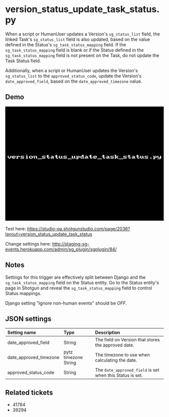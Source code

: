 # version_status_update_task_status.py

When a script or HumanUser updates a Version's `sg_status_list` field, the
linked Task's `sg_status_list` field is also updated, based on the value defined
in the Status's `sg_task_status_mapping` field. If the `sg_task_status_mapping`
field is blank or if the Status defined in the `sg_task_status_mapping` field is
not present on the Task, do not update the Task Status field.

Additionally, when a script or HumanUser updates the Version's `sg_status_list`
to the `approved_status_code`, update the Version's `date_approved_field`, based
on the `date_approved_timezone` value.

## Demo

![](images/version_status_update_task_status1.gif?raw=true)

Test here: https://studio-qa.shotgunstudio.com/page/2036?layout=version_status_update_task_status

Change settings here: <http://staging-sg-events.herokuapp.com/admin/sg_plugin/sgplugin/84/>

## Notes

Settings for this trigger are effectively split between Django and the
`sg_task_status_mapping` field on the Status entity. Go to the Status entity's
page in Shotgun and reveal the `sg_task_status_mapping` field to control Status
mappings.

Django setting "Ignore non-human events" should be *OFF*.

## JSON settings

| Setting name           | Type                 | Description                                               |
| :-                     | :-                   | :-                                                        |
| date_approved_field    | String               | The field on Version that stores the approved date.       |
| date_approved_timezone | pytz timezone String | The timezone to use when calculating the date.            |
| approved_status_code   | String               | The `date_approved_field` is set when this Status is set. |

## Related tickets

* 41784
* 39294
